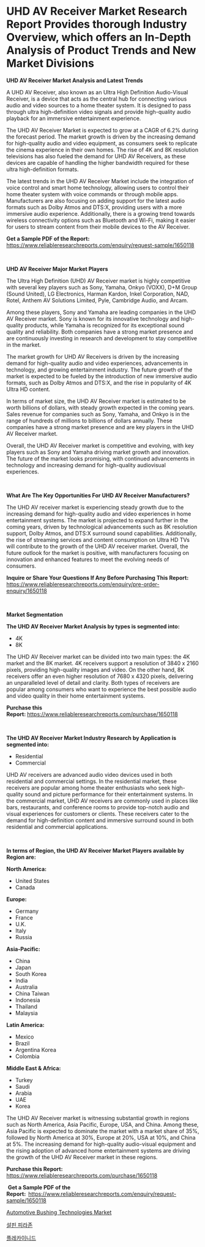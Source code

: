<p><h1>UHD AV Receiver Market Research Report Provides thorough Industry Overview, which offers an In-Depth Analysis of Product Trends and New Market Divisions</h1></p><p><strong>UHD AV Receiver Market Analysis and Latest Trends</strong></p>
<p><p>A UHD AV Receiver, also known as an Ultra High Definition Audio-Visual Receiver, is a device that acts as the central hub for connecting various audio and video sources to a home theater system. It is designed to pass through ultra high-definition video signals and provide high-quality audio playback for an immersive entertainment experience.</p><p>The UHD AV Receiver Market is expected to grow at a CAGR of 6.2% during the forecast period. The market growth is driven by the increasing demand for high-quality audio and video equipment, as consumers seek to replicate the cinema experience in their own homes. The rise of 4K and 8K resolution televisions has also fueled the demand for UHD AV Receivers, as these devices are capable of handling the higher bandwidth required for these ultra high-definition formats.</p><p>The latest trends in the UHD AV Receiver Market include the integration of voice control and smart home technology, allowing users to control their home theater system with voice commands or through mobile apps. Manufacturers are also focusing on adding support for the latest audio formats such as Dolby Atmos and DTS:X, providing users with a more immersive audio experience. Additionally, there is a growing trend towards wireless connectivity options such as Bluetooth and Wi-Fi, making it easier for users to stream content from their mobile devices to the AV Receiver.</p></p>
<p><strong>Get a Sample PDF of the Report:&nbsp;</strong> <a href="https://www.reliableresearchreports.com/enquiry/request-sample/1650118">https://www.reliableresearchreports.com/enquiry/request-sample/1650118</a></p>
<p>&nbsp;</p>
<p><strong>UHD AV Receiver Major Market Players</strong></p>
<p><p>The Ultra High Definition (UHD) AV Receiver market is highly competitive with several key players such as Sony, Yamaha, Onkyo (VOXX), D+M Group (Sound United), LG Electronics, Harman Kardon, Inkel Corporation, NAD, Rotel, Anthem AV Solutions Limited, Pyle, Cambridge Audio, and Arcam.</p><p>Among these players, Sony and Yamaha are leading companies in the UHD AV Receiver market. Sony is known for its innovative technology and high-quality products, while Yamaha is recognized for its exceptional sound quality and reliability. Both companies have a strong market presence and are continuously investing in research and development to stay competitive in the market.</p><p>The market growth for UHD AV Receivers is driven by the increasing demand for high-quality audio and video experiences, advancements in technology, and growing entertainment industry. The future growth of the market is expected to be fueled by the introduction of new immersive audio formats, such as Dolby Atmos and DTS:X, and the rise in popularity of 4K Ultra HD content.</p><p>In terms of market size, the UHD AV Receiver market is estimated to be worth billions of dollars, with steady growth expected in the coming years. Sales revenue for companies such as Sony, Yamaha, and Onkyo is in the range of hundreds of millions to billions of dollars annually. These companies have a strong market presence and are key players in the UHD AV Receiver market.</p><p>Overall, the UHD AV Receiver market is competitive and evolving, with key players such as Sony and Yamaha driving market growth and innovation. The future of the market looks promising, with continued advancements in technology and increasing demand for high-quality audiovisual experiences.</p></p>
<p>&nbsp;</p>
<p><strong>What Are The Key Opportunities For UHD AV Receiver Manufacturers?</strong></p>
<p><p>The UHD AV receiver market is experiencing steady growth due to the increasing demand for high-quality audio and video experiences in home entertainment systems. The market is projected to expand further in the coming years, driven by technological advancements such as 8K resolution support, Dolby Atmos, and DTS:X surround sound capabilities. Additionally, the rise of streaming services and content consumption on Ultra HD TVs will contribute to the growth of the UHD AV receiver market. Overall, the future outlook for the market is positive, with manufacturers focusing on innovation and enhanced features to meet the evolving needs of consumers.</p></p>
<p><strong>Inquire or Share Your Questions If Any Before Purchasing This Report:</strong> <a href="https://www.reliableresearchreports.com/enquiry/pre-order-enquiry/1650118">https://www.reliableresearchreports.com/enquiry/pre-order-enquiry/1650118</a></p>
<p>&nbsp;</p>
<p><strong>Market Segmentation</strong></p>
<p><strong>The UHD AV Receiver Market Analysis by types is segmented into:</strong></p>
<p><ul><li>4K</li><li>8K</li></ul></p>
<p><p>The UHD AV Receiver market can be divided into two main types: the 4K market and the 8K market. 4K receivers support a resolution of 3840 x 2160 pixels, providing high-quality images and video. On the other hand, 8K receivers offer an even higher resolution of 7680 x 4320 pixels, delivering an unparalleled level of detail and clarity. Both types of receivers are popular among consumers who want to experience the best possible audio and video quality in their home entertainment systems.</p></p>
<p><strong>Purchase this Report:&nbsp;</strong><a href="https://www.reliableresearchreports.com/purchase/1650118">https://www.reliableresearchreports.com/purchase/1650118</a></p>
<p>&nbsp;</p>
<p><strong>The UHD AV Receiver Market Industry Research by Application is segmented into:</strong></p>
<p><ul><li>Residential</li><li>Commercial</li></ul></p>
<p><p>UHD AV receivers are advanced audio video devices used in both residential and commercial settings. In the residential market, these receivers are popular among home theater enthusiasts who seek high-quality sound and picture performance for their entertainment systems. In the commercial market, UHD AV receivers are commonly used in places like bars, restaurants, and conference rooms to provide top-notch audio and visual experiences for customers or clients. These receivers cater to the demand for high-definition content and immersive surround sound in both residential and commercial applications.</p></p>
<p>&nbsp;</p>
<p><strong>In terms of Region, the UHD AV Receiver Market Players available by Region are:</strong></p>
<p>
    <p> <strong> North America: </strong>
        <ul>
            <li>United States</li>
            <li>Canada</li>
        </ul>
        </p> 
    <p> <strong> Europe: </strong>
        <ul>
            <li>Germany</li>
            <li>France</li>
            <li>U.K.</li>
            <li>Italy</li>
            <li>Russia</li>
        </ul>
        </p> 
    <p> <strong> Asia-Pacific: </strong>
        <ul>
            <li>China</li>
            <li>Japan</li>
            <li>South Korea</li>
            <li>India</li>
            <li>Australia</li>
            <li>China Taiwan</li>
            <li>Indonesia</li>
            <li>Thailand</li>
            <li>Malaysia</li>
        </ul>
        </p> 
    <p> <strong> Latin America: </strong>
        <ul>
            <li>Mexico</li>
            <li>Brazil</li>
            <li>Argentina Korea</li>
            <li>Colombia</li>
        </ul>
        </p> 
    <p> <strong> Middle East & Africa: </strong>
        <ul>
            <li>Turkey</li>
            <li>Saudi</li>
            <li>Arabia</li>
            <li>UAE</li>
            <li>Korea</li>
        </ul>
    </p>
    </p>
<p><p>The UHD AV Receiver market is witnessing substantial growth in regions such as North America, Asia Pacific, Europe, USA, and China. Among these, Asia Pacific is expected to dominate the market with a market share of 35%, followed by North America at 30%, Europe at 20%, USA at 10%, and China at 5%. The increasing demand for high-quality audio-visual equipment and the rising adoption of advanced home entertainment systems are driving the growth of the UHD AV Receiver market in these regions.</p></p>
<p><strong>Purchase this Report: </strong><a href="https://www.reliableresearchreports.com/purchase/1650118">https://www.reliableresearchreports.com/purchase/1650118</a></p>
<p>&nbsp;<strong>Get a Sample PDF of the Report:&nbsp;&nbsp;</strong><a href="https://www.reliableresearchreports.com/enquiry/request-sample/1650118">https://www.reliableresearchreports.com/enquiry/request-sample/1650118</a></p>
<p><strong></strong></p>
<p><p><a href="https://angry-finch-aaf.notion.site/Automotive-Bushing-Technologies-Market-Size-Reflecting-a-Forecast-Till-2031-Market-By-Type-By-Appl-f3855c81fdc84a62b4266d3ff13bcb03">Automotive Bushing Technologies Market</a></p><p><a href="https://medium.com/@achimcoteanu1/%EC%8A%A4%EB%A6%B0%ED%94%BC%EB%9D%BC%EC%A1%B4-%EC%8B%9C%EC%9E%A5-%EA%B7%9C%EB%AA%A8-%EB%B0%8F-%EC%8B%9C%EC%9E%A5-%EB%8F%99%ED%96%A5-%EC%82%B0%EC%97%85-%EC%A0%84%EC%B2%B4-%EA%B0%9C%EC%9A%94-2024%EB%85%84%EB%B6%80%ED%84%B0-2031%EB%85%84-5a1755c313db">설핀 피라존</a></p><p><a href="https://medium.com/@edaunhshhs/%ED%94%8C%EB%A0%88%EC%B9%B4%EC%9D%B4%EB%82%98%EC%9D%B4%EB%93%9C-%EC%8B%9C%EC%9E%A5-%EC%8B%9C%EC%9E%A5-cagr-%EC%8B%9C%EC%9E%A5-%EB%8F%99%ED%96%A5-%EB%B0%8F-%EC%84%B1%EC%9E%A5-%EC%A0%84%EB%9E%B5%EC%97%90-%EB%8C%80%ED%95%9C-%ED%86%B5%EC%B0%B0%EB%A0%A5-d751f2b2b5f5">플레카이니드</a></p></p>
